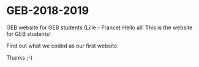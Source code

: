 # GEB-2018-2019
GEB website for GEB students (Lille - France)
Hello all! This is the website for GEB students!

Find out what we coded as our first website.

Thanks ;-)
